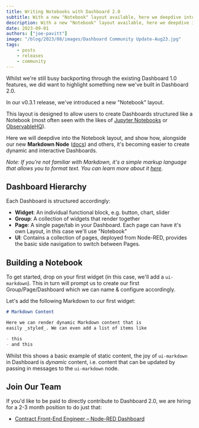 ```yaml
---
title: Writing Notebooks with Dashboard 2.0
subtitle: With a new "Notebook" layout available, here we deepdive into how the Markdown, Template & other widgets can be used to build an interactive Notebook
description: With a new "Notebook" layout available, here we deepdive into how the Markdown, Template & other widgets can be used to build an interactive Notebook
date: 2023-09-01
authors: ["joe-pavitt"]
image: "/blog/2023/08/images/Dashboard Community Update-Aug23.jpg"
tags:
    - posts
    - releases
    - community
---
```


Whilst we're still busy backporting through the existing Dashboard 1.0 features, we did want to highlight something new we've built in Dashboard 2.0. 

In our v0.3.1 release, we've introduced a new "Notebook" layout. 

This layout is designed to allow users to create Dashboards structured like a Notebook (most often seen with the likes of [Jupyter Notebooks](https://jupyter.org/) or [ObservableHQ](https://observablehq.com/)).

Here we will deepdive into the Notebook layout, and show how, alongside our new **Markdown Node** ([docs](https://flowforge.github.io/flowforge-nr-dashboard/nodes/widgets/ui-markdown.html)) and others, it's becoming easier to create dynamic and interactive Dashboards.

_Note: If you're not familiar with Markdown, it's a simple markup language that allows you to format text. You can learn more about it [here](https://www.markdownguide.org/cheat-sheet/)._

## Dashboard Hierarchy

Each Dashboard is structured accordingly:

- **Widget**: An individual functional block, e.g. button, chart, slider
- **Group**: A collection of widgets that render together
- **Page**: A single page/tab in your Dashboard. Each page can have it's own Layout, in this case we'll use "Notebook"
- **UI**: Contains a collection of pages, deployed from Node-RED, provides the basic side navigation to switch between Pages.

## Building a Notebook

To get started, drop on your first widget (in this case, we'll add a `ui-markdown`). This in turn will prompt us to create our first Group/Page/Dashboard which we can name & configure accordingly.

Let's add the following Markdown to our first widget:

````md
# Markdown Content

Here we can render dynamic Markdown content that is
easily _styled_. We can even add a list of items like 

- this
- and this
````

Whilst this shows a basic example of static content, the joy of `ui-markdown` in Dashboard is _dynamic_ content, i.e. content that can be updated by passing in messages to the `ui-markdown` node.

## Join Our Team

If you'd like to be paid to directly contribute to Dashboard 2.0, we are hiring for a 2-3 month position to do just that:

- [Contract Front-End Engineer – Node-RED Dashboard](https://boards.greenhouse.io/flowfuse/jobs/4911532004)
